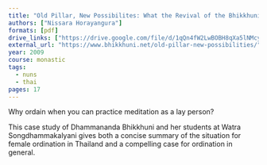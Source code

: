 ```yaml
---
title: "Old Pillar, New Possibilites: What the Revival of the Bhikkhuni Sangha Contributes to Thai Women and Society"
authors: ["Nissara Horayangura"]
formats: [pdf]
drive_links: ["https://drive.google.com/file/d/1qQn4fW2LwBOBH8qXa5lNMcyd1Li1EWAz/view?usp=drivesdk"]
external_url: "https://www.bhikkhuni.net/old-pillar-new-possibilities/"
year: 2009
course: monastic
tags:
  - nuns
  - thai
pages: 17
---
```


Why ordain when you can practice meditation as a lay person?

This case study of Dhammananda Bhikkhuni and her students at Watra Songdhammakalyani gives both a concise summary of the situation for female ordination in Thailand and a compelling case for ordination in general.
